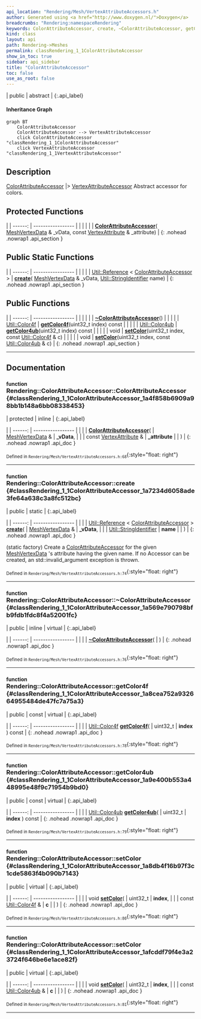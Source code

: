 ```yaml
---
api_location: "Rendering/Mesh/VertexAttributeAccessors.h"
author: Generated using <a href="http://www.doxygen.nl/">Doxygen</a>
breadcrumbs: "Rendering:namespaceRendering"
keywords: ColorAttributeAccessor, create, ~ColorAttributeAccessor, getColor4f, getColor4ub, setColor, setColor
kind: class
layout: api
path: Rendering->Meshes
permalink: classRendering_1_1ColorAttributeAccessor
show_in_toc: true
sidebar: api_sidebar
title: "ColorAttributeAccessor"
toc: false
use_as_root: false
---
```


| public | abstract |
{:.api_label}

#### Inheritance Graph

```mermaid
graph BT
	ColorAttributeAccessor
	ColorAttributeAccessor --> VertexAttributeAccessor
	click ColorAttributeAccessor "classRendering_1_1ColorAttributeAccessor"
	click VertexAttributeAccessor "classRendering_1_1VertexAttributeAccessor"
```

## Description



 [ColorAttributeAccessor](classRendering_1_1ColorAttributeAccessor) |> [VertexAttributeAccessor](classRendering_1_1VertexAttributeAccessor) Abstract accessor for colors.



## Protected Functions

|
| ------: | ----------------- |
|  | |
|  | **[ColorAttributeAccessor](#classRendering_1_1ColorAttributeAccessor_1a4f858b6909a98bb1b148a6bb08338453)**( [MeshVertexData](classRendering_1_1MeshVertexData) & _vData, const [VertexAttribute](classRendering_1_1VertexAttribute) & _attribute) |
{: .nohead .nowrap1 .api_section }


## Public Static Functions

|
| ------: | ----------------- |
|  | |
| [Util::Reference](classUtil_1_1Reference) < [ColorAttributeAccessor](classRendering_1_1ColorAttributeAccessor) > | **[create](#classRendering_1_1ColorAttributeAccessor_1a7234d6058ade3fe64a638c3a8fc512bc)**( [MeshVertexData](classRendering_1_1MeshVertexData) & _vData,  [Util::StringIdentifier](classUtil_1_1StringIdentifier)  name) |
{: .nohead .nowrap1 .api_section }


## Public Functions

|
| ------: | ----------------- |
|  | |
|  | **[~ColorAttributeAccessor](#classRendering_1_1ColorAttributeAccessor_1a569e790798bfb9fdb1fdc8f4a52001fc)**() |
|  | |
| [Util::Color4f](classUtil_1_1Color4f) | **[getColor4f](#classRendering_1_1ColorAttributeAccessor_1a8cea752a932664955484de47fc7a75a3)**(uint32_t index) const |
|  | |
| [Util::Color4ub](classUtil_1_1Color4ub) | **[getColor4ub](#classRendering_1_1ColorAttributeAccessor_1a9e400b553a448995e48f9c71954b9bd0)**(uint32_t index) const |
|  | |
| void | **[setColor](#classRendering_1_1ColorAttributeAccessor_1a8db4f16b97f3c1cde5863f4b090b7143)**(uint32_t index, const [Util::Color4f](classUtil_1_1Color4f) & c) |
|  | |
| void | **[setColor](#classRendering_1_1ColorAttributeAccessor_1afcddf79f4e3a23724f646be6e1ace82f)**(uint32_t index, const [Util::Color4ub](classUtil_1_1Color4ub) & c) |
{: .nohead .nowrap1 .api_section }


-------------------------------------------------------------------

## Documentation

### <small>function</small><br/> Rendering::ColorAttributeAccessor::ColorAttributeAccessor {#classRendering_1_1ColorAttributeAccessor_1a4f858b6909a98bb1b148a6bb08338453}

| protected | inline |
{:.api_label}

|
| ------: | ----------------- |
|  |
|  **[ColorAttributeAccessor](#classRendering_1_1ColorAttributeAccessor_1a4f858b6909a98bb1b148a6bb08338453)**( |  [MeshVertexData](classRendering_1_1MeshVertexData) & | **_vData**, |
| | const [VertexAttribute](classRendering_1_1VertexAttribute) & | **_attribute** |
|   ) |
{: .nohead .nowrap1 .api_doc }





<sub>Defined in `Rendering/Mesh/VertexAttributeAccessors.h:68`</sub>{:style="float: right"}

-------------------------------------------------------------------

### <small>function</small><br/> Rendering::ColorAttributeAccessor::create {#classRendering_1_1ColorAttributeAccessor_1a7234d6058ade3fe64a638c3a8fc512bc}

| public | static |
{:.api_label}

|
| ------: | ----------------- |
|  |
| [Util::Reference](classUtil_1_1Reference) < [ColorAttributeAccessor](classRendering_1_1ColorAttributeAccessor) > **[create](#classRendering_1_1ColorAttributeAccessor_1a7234d6058ade3fe64a638c3a8fc512bc)**( |  [MeshVertexData](classRendering_1_1MeshVertexData) & | **_vData**, |
| |  [Util::StringIdentifier](classUtil_1_1StringIdentifier)  | **name** |
|   ) |
{: .nohead .nowrap1 .api_doc }



(static factory) Create a [ColorAttributeAccessor](classRendering_1_1ColorAttributeAccessor) for the given [MeshVertexData](classRendering_1_1MeshVertexData) 's attribute having the given name. If no Accessor can be created, an std::invalid_argument exception is thrown.



<sub>Defined in `Rendering/Mesh/VertexAttributeAccessors.h:74`</sub>{:style="float: right"}

-------------------------------------------------------------------

### <small>function</small><br/> Rendering::ColorAttributeAccessor::~ColorAttributeAccessor {#classRendering_1_1ColorAttributeAccessor_1a569e790798bfb9fdb1fdc8f4a52001fc}

| public | inline | virtual |
{:.api_label}

|
| ------: | ----------------- |
|  |
|  **[~ColorAttributeAccessor](#classRendering_1_1ColorAttributeAccessor_1a569e790798bfb9fdb1fdc8f4a52001fc)**( |  ) |
{: .nohead .nowrap1 .api_doc }





<sub>Defined in `Rendering/Mesh/VertexAttributeAccessors.h:76`</sub>{:style="float: right"}

-------------------------------------------------------------------

### <small>function</small><br/> Rendering::ColorAttributeAccessor::getColor4f {#classRendering_1_1ColorAttributeAccessor_1a8cea752a932664955484de47fc7a75a3}

| public | const | virtual |
{:.api_label}

|
| ------: | ----------------- |
|  |
| [Util::Color4f](classUtil_1_1Color4f) **[getColor4f](#classRendering_1_1ColorAttributeAccessor_1a8cea752a932664955484de47fc7a75a3)**( | uint32_t | **index** ) const |
{: .nohead .nowrap1 .api_doc }





<sub>Defined in `Rendering/Mesh/VertexAttributeAccessors.h:78`</sub>{:style="float: right"}

-------------------------------------------------------------------

### <small>function</small><br/> Rendering::ColorAttributeAccessor::getColor4ub {#classRendering_1_1ColorAttributeAccessor_1a9e400b553a448995e48f9c71954b9bd0}

| public | const | virtual |
{:.api_label}

|
| ------: | ----------------- |
|  |
| [Util::Color4ub](classUtil_1_1Color4ub) **[getColor4ub](#classRendering_1_1ColorAttributeAccessor_1a9e400b553a448995e48f9c71954b9bd0)**( | uint32_t | **index** ) const |
{: .nohead .nowrap1 .api_doc }





<sub>Defined in `Rendering/Mesh/VertexAttributeAccessors.h:79`</sub>{:style="float: right"}

-------------------------------------------------------------------

### <small>function</small><br/> Rendering::ColorAttributeAccessor::setColor {#classRendering_1_1ColorAttributeAccessor_1a8db4f16b97f3c1cde5863f4b090b7143}

| public | virtual |
{:.api_label}

|
| ------: | ----------------- |
|  |
| void **[setColor](#classRendering_1_1ColorAttributeAccessor_1a8db4f16b97f3c1cde5863f4b090b7143)**( | uint32_t | **index**, |
| | const [Util::Color4f](classUtil_1_1Color4f) & | **c** |
|   ) |
{: .nohead .nowrap1 .api_doc }





<sub>Defined in `Rendering/Mesh/VertexAttributeAccessors.h:80`</sub>{:style="float: right"}

-------------------------------------------------------------------

### <small>function</small><br/> Rendering::ColorAttributeAccessor::setColor {#classRendering_1_1ColorAttributeAccessor_1afcddf79f4e3a23724f646be6e1ace82f}

| public | virtual |
{:.api_label}

|
| ------: | ----------------- |
|  |
| void **[setColor](#classRendering_1_1ColorAttributeAccessor_1afcddf79f4e3a23724f646be6e1ace82f)**( | uint32_t | **index**, |
| | const [Util::Color4ub](classUtil_1_1Color4ub) & | **c** |
|   ) |
{: .nohead .nowrap1 .api_doc }





<sub>Defined in `Rendering/Mesh/VertexAttributeAccessors.h:81`</sub>{:style="float: right"}

-------------------------------------------------------------------

